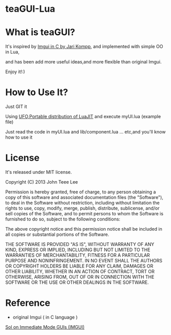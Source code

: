 teaGUI-Lua
==========
# What is teaGUI?

It's inspired by [Imgui in C by Jari Kompp][Sol], and implemented with simple OO in Lua,

and has been add more useful ideas,and more flexible than original Imgui.

Enjoy it!:)

# How to Use It?

Just GIT it

Using [UFO,Portable distribution of LuaJIT][Ufo] and execute myUI.lua (example file)

Just read the code in myUI.lua and lib/component.lua ... etc,and you'll know how to use it

# License

It's released under MIT license.

Copyright (C) 2013 John Teee Lee

Permission is hereby granted, free of charge, to any person obtaining
a copy of this software and associated documentation files (the
"Software"), to deal in the Software without restriction, including
without limitation the rights to use, copy, modify, merge, publish,
distribute, sublicense, and/or sell copies of the Software, and to
permit persons to whom the Software is furnished to do so, subject to
the following conditions:

The above copyright notice and this permission notice shall be
included in all copies or substantial portions of the Software.

THE SOFTWARE IS PROVIDED "AS IS", WITHOUT WARRANTY OF ANY KIND,
EXPRESS OR IMPLIED, INCLUDING BUT NOT LIMITED TO THE WARRANTIES OF
MERCHANTABILITY, FITNESS FOR A PARTICULAR PURPOSE AND
NONINFRINGEMENT. IN NO EVENT SHALL THE AUTHORS OR COPYRIGHT HOLDERS BE
LIABLE FOR ANY CLAIM, DAMAGES OR OTHER LIABILITY, WHETHER IN AN ACTION
OF CONTRACT, TORT OR OTHERWISE, ARISING FROM, OUT OF OR IN CONNECTION
WITH THE SOFTWARE OR THE USE OR OTHER DEALINGS IN THE SOFTWARE.

# Reference

* original Imgui ( in C language )

[Sol on Immediate Mode GUIs (IMGUI)][Sol]

[Sol]: http://sol.gfxile.net/imgui/
[Ufo]: https://github.com/malkia/ufo